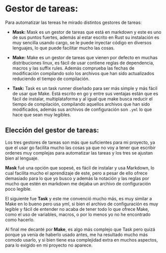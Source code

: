 # Gestor de tareas:
Para automatizar las tereas he mirado distintos gestores de tareas:
- **Mask:**  Mask es un gestor de tareas que está en markdown y este es uno de sus puntos fuertes, además al estar escrito en Rust su instalación es muy sencilla usando cargo, se le puede inyectar código en diversos lenguajes, lo que puede facilitar mucho las cosas.     

- **Make:** Make es un gestor de tareas que vienen por defecto en muchas distribuciones linux, es fácil de usar contiene reglas de dependencia, macros y las suffix rules. Además comprueba las fechas de modificación compilando solo los archivos que han sido actualizados reduciendo el tiempo de compilación.    

- **Task:** Task es un task runner diseñado para ser más simple y más fácil de usar que Make. Está escrito en go y entre sus ventajas están que es fácil de instalar, multiplataforma y al igual que make busca reducir el tiempo de compilación, compilando aquellos archivos que han sido modificados, además sus archivos de configuración son ``.yml`` lo que hace que sean muy legibles.     

## **Elección del gestor de tareas:**   
Los tres gestores de tareas son más que suficientes para mi proyecto, ya que el usar go facilita mucho las cosas ya que no voy a tener que escribir ordenes muy complejas para automatizar las tareas y los tres se ajustan bien al lenguaje.  

**Mask** fué una opción que sopesé, es fácil de instalar y usa Markdown, lo cual facilita mucho el aprendizaje de este, pero a pesar de ello ofrece demasiado para lo que yo busco y además la  notación y las reglas por mucho que estén en markdown me dejaba un archivo de configuración poco legible.     

El siguiente fue **Task** y este me convenció mucho más, es muy similar a Make en lo bueno pero usa yml, si bien el archivo de configuración es muy legible y fácil de entender no acaba de tener todo lo que ofrece Make, como el uso de variables, macros, o por lo menos yo no he encontrado como hacerlo.     

Al final me decanté por **Make**, es algo más complejo que Task pero quizá porque ya venía de haberlo usado antes, me ha resultado mucho más comodo usarlo, y si bien tiene esa complejidad extra en muchos aspectos, para lo exigido en mi proyecto no aparece.
